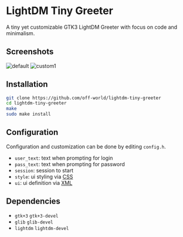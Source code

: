 # LightDM Tiny Greeter

A tiny yet customizable GTK3 LightDM Greeter with focus on code and minimalism.

## Screenshots

![default](https://i.imgur.com/yFMcb4o.png)
![custom1](https://i.imgur.com/YtiGpey.png)

## Installation

```bash
git clone https://github.com/off-world/lightdm-tiny-greeter
cd lightdm-tiny-greeter
make
sudo make install
```

## Configuration

Configuration and customization can be done by editing `config.h`.

- `user_text`: text when prompting for login
- `pass_text`: text when prompting for password
- `session`: session to start
- `style`: ui styling via [CSS](https://developer.gnome.org/gtk3/stable/chap-css-overview.html)
- `ui`: ui definition via [XML](https://developer.gnome.org/pygtk/stable/class-gtkbuilder.html)

## Dependencies

- `gtk+3` `gtk+3-devel`
- `glib` `glib-devel`
- `lightdm` `lightdm-devel`

